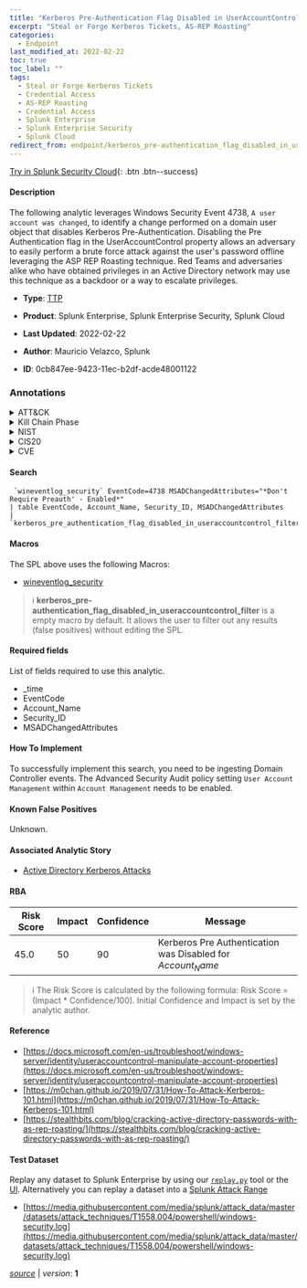 ```yaml
---
title: "Kerberos Pre-Authentication Flag Disabled in UserAccountControl"
excerpt: "Steal or Forge Kerberos Tickets, AS-REP Roasting"
categories:
  - Endpoint
last_modified_at: 2022-02-22
toc: true
toc_label: ""
tags:
  - Steal or Forge Kerberos Tickets
  - Credential Access
  - AS-REP Roasting
  - Credential Access
  - Splunk Enterprise
  - Splunk Enterprise Security
  - Splunk Cloud
redirect_from: endpoint/kerberos_pre-authentication_flag_disabled_in_useraccountcontrol/
---
```




[Try in Splunk Security Cloud](https://www.splunk.com/en_us/cyber-security.html){: .btn .btn--success}

#### Description

The following analytic leverages Windows Security Event 4738, `A user account was changed`, to identify a change performed on a domain user object that disables Kerberos Pre-Authentication. Disabling the Pre Authentication flag in the UserAccountControl property allows an adversary to easily perform a brute force attack against the user&#39;s password offline leveraging the ASP REP Roasting technique. Red Teams and adversaries alike who have obtained privileges in an Active Directory network may use this technique as a backdoor or a way to escalate privileges.

- **Type**: [TTP](https://github.com/splunk/security_content/wiki/Detection-Analytic-Types)
- **Product**: Splunk Enterprise, Splunk Enterprise Security, Splunk Cloud

- **Last Updated**: 2022-02-22
- **Author**: Mauricio Velazco, Splunk
- **ID**: 0cb847ee-9423-11ec-b2df-acde48001122

### Annotations
<details>
  <summary>ATT&CK</summary>

<div markdown="1">

#### [ATT&CK](https://attack.mitre.org/)

| ID          | Technique   | Tactic         |
| ----------- | ----------- |--------------- |
| [T1558](https://attack.mitre.org/techniques/T1558/) | Steal or Forge Kerberos Tickets | Credential Access |

| [T1558.004](https://attack.mitre.org/techniques/T1558/004/) | AS-REP Roasting | Credential Access |

</div>
</details>


<details>
  <summary>Kill Chain Phase</summary>

<div markdown="1">

* Exploitation


</div>
</details>


<details>
  <summary>NIST</summary>

<div markdown="1">



</div>
</details>

<details>
  <summary>CIS20</summary>

<div markdown="1">



</div>
</details>

<details>
  <summary>CVE</summary>

<div markdown="1">


</div>
</details>


#### Search

```
 `wineventlog_security` EventCode=4738 MSADChangedAttributes="*Don't Require Preauth' - Enabled*" 
| table EventCode, Account_Name, Security_ID, MSADChangedAttributes 
| `kerberos_pre_authentication_flag_disabled_in_useraccountcontrol_filter`
```

#### Macros
The SPL above uses the following Macros:
* [wineventlog_security](https://github.com/splunk/security_content/blob/develop/macros/wineventlog_security.yml)

> :information_source:
> **kerberos_pre-authentication_flag_disabled_in_useraccountcontrol_filter** is a empty macro by default. It allows the user to filter out any results (false positives) without editing the SPL.



#### Required fields
List of fields required to use this analytic.
* _time
* EventCode
* Account_Name
* Security_ID
* MSADChangedAttributes



#### How To Implement
To successfully implement this search, you need to be ingesting Domain Controller events. The Advanced Security Audit policy setting `User Account Management` within `Account Management` needs to be enabled.
#### Known False Positives
Unknown.

#### Associated Analytic Story
* [Active Directory Kerberos Attacks](/stories/active_directory_kerberos_attacks)




#### RBA

| Risk Score  | Impact      | Confidence   | Message      |
| ----------- | ----------- |--------------|--------------|
| 45.0 | 50 | 90 | Kerberos Pre Authentication was Disabled for $Account_Name$ |


> :information_source:
> The Risk Score is calculated by the following formula: Risk Score = (Impact * Confidence/100). Initial Confidence and Impact is set by the analytic author.


#### Reference

* [https://docs.microsoft.com/en-us/troubleshoot/windows-server/identity/useraccountcontrol-manipulate-account-properties](https://docs.microsoft.com/en-us/troubleshoot/windows-server/identity/useraccountcontrol-manipulate-account-properties)
* [https://m0chan.github.io/2019/07/31/How-To-Attack-Kerberos-101.html](https://m0chan.github.io/2019/07/31/How-To-Attack-Kerberos-101.html)
* [https://stealthbits.com/blog/cracking-active-directory-passwords-with-as-rep-roasting/](https://stealthbits.com/blog/cracking-active-directory-passwords-with-as-rep-roasting/)



#### Test Dataset
Replay any dataset to Splunk Enterprise by using our [`replay.py`](https://github.com/splunk/attack_data#using-replaypy) tool or the [UI](https://github.com/splunk/attack_data#using-ui).
Alternatively you can replay a dataset into a [Splunk Attack Range](https://github.com/splunk/attack_range#replay-dumps-into-attack-range-splunk-server)

* [https://media.githubusercontent.com/media/splunk/attack_data/master/datasets/attack_techniques/T1558.004/powershell/windows-security.log](https://media.githubusercontent.com/media/splunk/attack_data/master/datasets/attack_techniques/T1558.004/powershell/windows-security.log)



[*source*](https://github.com/splunk/security_content/tree/develop/detections/endpoint/kerberos_pre-authentication_flag_disabled_in_useraccountcontrol.yml) \| *version*: **1**
